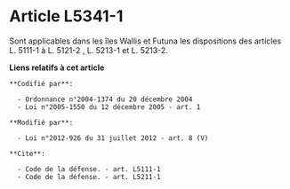 # Article L5341-1

Sont applicables dans les îles Wallis et Futuna les dispositions des articles L. 5111-1 à L. 5121-2  , L. 5213-1 et L.
5213-2.

**Liens relatifs à cet article**

	**Codifié par**:

	  - Ordonnance n°2004-1374 du 20 décembre 2004
	  - Loi n°2005-1550 du 12 décembre 2005 - art. 1

	**Modifié par**:

	  - Loi n°2012-926 du 31 juillet 2012 - art. 8 (V)

	**Cite**:

	  - Code de la défense. - art. L5111-1
	  - Code de la défense. - art. L5211-1
